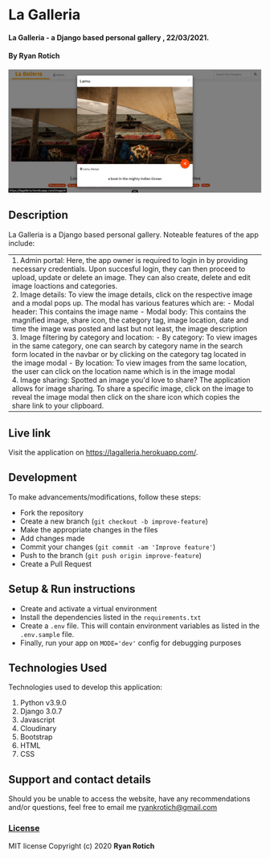 # La Galleria

#### La Galleria - a Django based personal gallery , 22/03/2021.

#### By Ryan Rotich

<img src="./static/images/landing.png"
     alt="landing"
     style="width=100%;" />

## Description

La Galleria is a Django based personal gallery.
Noteable features of the app include:

<table>
<tr>
<td>
1. Admin portal:
Here, the app owner is required to login in by providing necessary credentials. Upon succesful login, they can then proceed to upload, update or delete an image. They can also create, delete and edit image loactions and categories.
<br>
2. Image details:
To view the image details, click on the respective image and a modal pops up. The modal has various features which are:
- Modal header: This contains the image name
- Modal body: This contains the magnified image, share icon, the category tag, image location, date and time the image was posted and last but not least, the image description
<br>
3. Image filtering by category and location:
- By category: To view images in the same category, one can search by category name in the search form located in the navbar or by clicking on the category tag located in the image modal
- By location: To view images from the same location, the user can click on the location name which is in the image modal
<br>
4. Image sharing: 
Spotted an image you'd love to share? The application allows for image sharing. To share a specific image, click on the image to reveal the image modal then click on the share icon which copies the share link to your clipboard.
</td>
</tr>
</table>

## Live link

Visit the application on https://lagalleria.herokuapp.com/.

## Development

To make advancements/modifications, follow these steps:

- Fork the repository
- Create a new branch (`git checkout -b improve-feature`)
- Make the appropriate changes in the files
- Add changes made
- Commit your changes (`git commit -am 'Improve feature'`)
- Push to the branch (`git push origin improve-feature`)
- Create a Pull Request

## Setup & Run instructions

- Create and activate a virtual environment
- Install the dependencies listed in the `requirements.txt`
- Create a `.env` file. This will contain environment variables as listed in the `.env.sample` file.
- Finally, run your app on `MODE='dev'` config for debugging purposes

## Technologies Used

Technologies used to develop this application:

1. Python v3.9.0
2. Django 3.0.7
3. Javascript
4. Cloudinary
5. Bootstrap
6. HTML
7. CSS

## Support and contact details

Should you be unable to access the website, have any recommendations and/or questions, feel free to email me [ryankrotich@gmail.com](mailto:ryankrotich@gmail.com)

### [License](LICENSE)

MIT license
Copyright (c) 2020 **Ryan Rotich**
